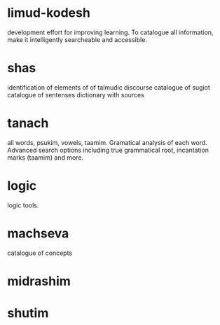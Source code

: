 # limud-kodesh
development effort for improving learning. To catalogue all information, make it intelligently searcheable and accessible.

# shas
identification of elements of of talmudic discourse
catalogue of sugiot
catalogue of sentenses 
dictionary with sources

# tanach
all words, psukim, vowels, taamim.
Gramatical analysis of each word.  
Advanced search options including true grammatical root, incantation marks (taamim) and more.

# logic
logic tools.

# machseva
catalogue of concepts

# midrashim

# shutim
